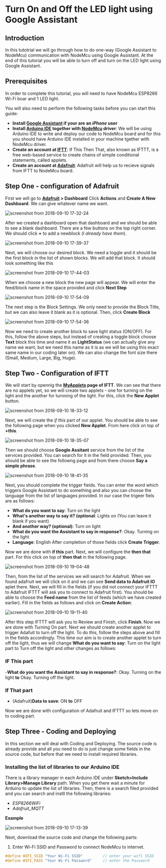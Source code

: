 # Turn On and Off the LED light using Google Assistant

## Introduction
In this tutotrial we will go through how to do one-way (Google Assistant to NodeMcu) communication with NodeMcu using Google Assistant. At the end of this tutorial you will be able to turn off and turn on the LED light using Google Assistant.  

## Prerequisites
In order to complete this tutorial, you will need to have NodeMcu ESP8266 Wi-Fi boar and 1 LED light.

You will also need to perform the following tasks before you can start this guide:
- **Install [Google Assistant](https://itunes.apple.com/us/app/google-assistant/id1220976145?mt=8) if your are an _iPhone_ user**
- **Install [Arduino IDE](https://www.arduino.cc/en/Main/Software) together with [NodeMcu](https://github.com/nodemcu/nodemcu-devkit/tree/master/Drivers) driver**: We will be using Arduino IDE to write and deploy our code to NodeMcu board and for this you should have Arduino IDE installed in your machine tgether with NodeMcu driver.
- **Create an account at [IFTT](https://ifttt.com/)**: If This Then That, also known as IFTTT, is a free web-based service to create chains of simple conditional statements, called applets.
- **Create an account at [Adafruit](https://io.adafruit.com/)**: Adafruit will help us to recieve signals from IFTT to NodeMcu board.

## Step One - configuration of Adafruit
First we will go to **[Adafruit](https://io.adafruit.com) > Dashboard** Click **Actions** and **Create A New Dashboard**. We can give whatever name we want.

![screenshot from 2018-09-10 17-32-24](https://user-images.githubusercontent.com/33327894/45289499-e2e3e580-b51f-11e8-88b2-538c2835a237.jpg)

After we created a dashboard open that dashboard and we should be able to see a blank dashboard. There are a few buttons on the top right corner. We should click **+** to add a newblock (*I already have them*).  

![screenshot from 2018-09-10 17-39-37](https://user-images.githubusercontent.com/33327894/45289790-a1a00580-b520-11e8-808b-e08815a2777c.jpg)

Next, we will choose our desired block. We need a toggle and it should be the first block in the list of shown blocks. We will add that block.  It should look something like this

![screenshot from 2018-09-10 17-44-03](https://user-images.githubusercontent.com/33327894/45290502-5850b580-b522-11e8-8d2e-650e8bd7f4c4.jpg)

When we choose a new block the new page will appear. We will enter the feed/block name in the space provided and click **Next Step**

![screenshot from 2018-09-10 17-54-09](https://user-images.githubusercontent.com/33327894/45291015-97cbd180-b523-11e8-8dae-62f2f7100f12.jpg)

The next step is the Block Settings. We only need to provide the Block Title, but we can also leave it blank as it is optional. Then, click **Create Block**

![screenshot from 2018-09-10 17-54-36](https://user-images.githubusercontent.com/33327894/45291312-63a4e080-b524-11e8-9b08-c9aaec5cc11b.jpg)

Now we need to create another block to save light status (ON/OFF). For this, follow the above steps, but instead of creating a toggle block choose **Text** block this time and name it as **LightStatus** (we can actually give any name we want, but we need this name as it is as we will be using this exact same name in our coding later on). We can also change the font size there (Small, Medium, Large, Big, Huge).

## Step Two - Configuration of IFTT
We will start by opennig the **[MyApplets](https://ifttt.com/my_applets) page of IFTT**. We can see that there are no applets yet, so we will create two applets - one for turning on the light and the another for turnning of the light. For this, click the **New Applet** button.

![screenshot from 2018-09-10 18-33-12](https://user-images.githubusercontent.com/33327894/45292529-1591dc00-b528-11e8-87e4-f92ab8ab2c81.jpg)

Next, we will create the *if this* part of our applet. You should be able to see the following page when you clicked **New Applet**. From here click on top of **+this**.

![screenshot from 2018-09-10 18-35-07](https://user-images.githubusercontent.com/33327894/45292773-c6987680-b528-11e8-868a-88c57ab5a7d2.jpg)

Then we should choose **Google Assitant** service from the list of the services provided. You can search for it in the field provided. Then, you should be able to see the followng page and from there choose **Say a simple phrase**.

![screenshot from 2018-09-10 18-41-35](https://user-images.githubusercontent.com/33327894/45292916-3dce0a80-b529-11e8-8893-e5aa5da35bb4.jpg)

Next, you should complete the trigger fields. You can enter the word which triggers Google Assistant to do something and also you can choose the language from the list of languages provided. In our case the trigeer fiels are as follows:
- **What do you want to say**: Turn on the light
- **What's another way to say it? (optional**: Lights on (You can leave it blank if you want)
- **And another way? (optional)**: Turn on light
- **What do you want the Assistant to say in response?**: Okay. Turning on the light
- **Language**: English
After completion of those fields click **Create Trigger**.

Now we are done with **if this** part. Next, we will configure the **then that** part. For this click on top of **then that** in the following page.

![screenshot from 2018-09-10 19-04-48](https://user-images.githubusercontent.com/33327894/45294009-79b69f00-b52c-11e8-8db9-39615ffae422.jpg)

Then, from the list of the services we will search for Adafruit. When we found adafruit we will click on it and we can see **Send data to Adafruit IO** aplet there. Next, we will fill in the fields (if you did not connect your IFTTT to Adafruit IFTTT will ask you to connect to Adafruit first). You should be able to choose the **Feed name** from the list of feeds (which we have created earlier). Fill in the fields as follows and click on **Create Action**:

![screenshot from 2018-09-10 19-11-40](https://user-images.githubusercontent.com/33327894/45294307-7bcd2d80-b52d-11e8-8a00-618666f6b524.jpg)

After this step IFTTT will ask you to Review and Finish, click **Finish**. Now we are done with Turning On part.
Next we should create another applet to trigger Adafuit to turn off the light. To do this, follow the steps above and fill in the fields accordingly. This time our aim is to create another applet to turn off the light, thus we will change **What do you want to say**: Turn on the light part to Turn off the light and other changes as follows:
### **IF This** part
 -**What do you want the Assistant to say in response?**: Okay. Turning on the light **to** Okay. Turning off the light.
### **If That** part
- (Adafruit)**Data to save**: ON **to** OFF

Now we are done with configuration of Adafruit and IFTTT so lets move on to coding part.

## Step Three - Coding and Deploying
In this section we will deal with Coding and Deploying. The source code is already provide and all you need to do is just change some fields in the source code, but before that we need to install required libraries.

### Installing the list of libraries to our Arduino IDE
There is a library manager in each Arduino IDE under **Sketch>Include Library>Manage Library** path. When you get there wait a minute for Arduino to update the list of libraries. Then, there is a search filed provided and you can search and instll the following libraries:
- _ESP8266WiFi_
- _Adafruit_MQTT_

**Example**

![screenshot from 2018-09-10 17-13-39](https://user-images.githubusercontent.com/33327894/45288712-e9715d80-b51d-11e8-80a1-7a139485eedf.jpg)

Next, download the source code and change the following parts:

1. Enter Wi-Fi SSID and Password to connect NodeMcu to internet.
```C++
#define WIFI_SSID "Your Wi-Fi SSID"         // enter your wifi SSID
#define WIFI_PASS "Your Wi-Fi Password"     // enter the Password
```
